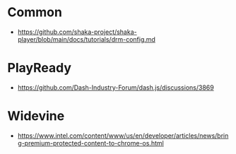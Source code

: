 # Common
- https://github.com/shaka-project/shaka-player/blob/main/docs/tutorials/drm-config.md

# PlayReady
- https://github.com/Dash-Industry-Forum/dash.js/discussions/3869

# Widevine
- https://www.intel.com/content/www/us/en/developer/articles/news/bring-premium-protected-content-to-chrome-os.html

